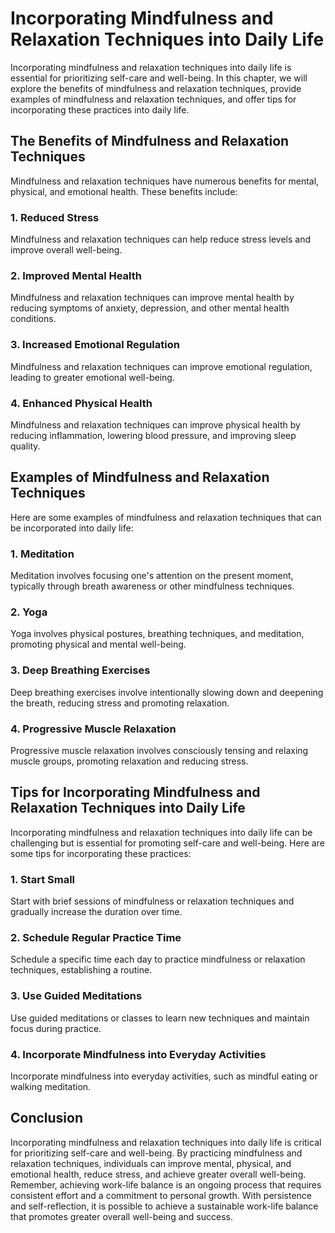 Incorporating Mindfulness and Relaxation Techniques into Daily Life
=============================================================================================================

Incorporating mindfulness and relaxation techniques into daily life is essential for prioritizing self-care and well-being. In this chapter, we will explore the benefits of mindfulness and relaxation techniques, provide examples of mindfulness and relaxation techniques, and offer tips for incorporating these practices into daily life.

The Benefits of Mindfulness and Relaxation Techniques
-----------------------------------------------------

Mindfulness and relaxation techniques have numerous benefits for mental, physical, and emotional health. These benefits include:

### 1. Reduced Stress

Mindfulness and relaxation techniques can help reduce stress levels and improve overall well-being.

### 2. Improved Mental Health

Mindfulness and relaxation techniques can improve mental health by reducing symptoms of anxiety, depression, and other mental health conditions.

### 3. Increased Emotional Regulation

Mindfulness and relaxation techniques can improve emotional regulation, leading to greater emotional well-being.

### 4. Enhanced Physical Health

Mindfulness and relaxation techniques can improve physical health by reducing inflammation, lowering blood pressure, and improving sleep quality.

Examples of Mindfulness and Relaxation Techniques
-------------------------------------------------

Here are some examples of mindfulness and relaxation techniques that can be incorporated into daily life:

### 1. Meditation

Meditation involves focusing one's attention on the present moment, typically through breath awareness or other mindfulness techniques.

### 2. Yoga

Yoga involves physical postures, breathing techniques, and meditation, promoting physical and mental well-being.

### 3. Deep Breathing Exercises

Deep breathing exercises involve intentionally slowing down and deepening the breath, reducing stress and promoting relaxation.

### 4. Progressive Muscle Relaxation

Progressive muscle relaxation involves consciously tensing and relaxing muscle groups, promoting relaxation and reducing stress.

Tips for Incorporating Mindfulness and Relaxation Techniques into Daily Life
----------------------------------------------------------------------------

Incorporating mindfulness and relaxation techniques into daily life can be challenging but is essential for promoting self-care and well-being. Here are some tips for incorporating these practices:

### 1. Start Small

Start with brief sessions of mindfulness or relaxation techniques and gradually increase the duration over time.

### 2. Schedule Regular Practice Time

Schedule a specific time each day to practice mindfulness or relaxation techniques, establishing a routine.

### 3. Use Guided Meditations

Use guided meditations or classes to learn new techniques and maintain focus during practice.

### 4. Incorporate Mindfulness into Everyday Activities

Incorporate mindfulness into everyday activities, such as mindful eating or walking meditation.

Conclusion
----------

Incorporating mindfulness and relaxation techniques into daily life is critical for prioritizing self-care and well-being. By practicing mindfulness and relaxation techniques, individuals can improve mental, physical, and emotional health, reduce stress, and achieve greater overall well-being. Remember, achieving work-life balance is an ongoing process that requires consistent effort and a commitment to personal growth. With persistence and self-reflection, it is possible to achieve a sustainable work-life balance that promotes greater overall well-being and success.
